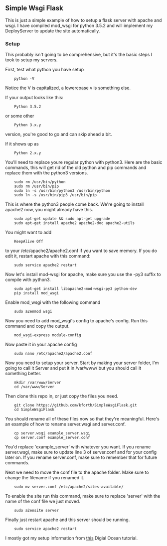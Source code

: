 ## Simple Wsgi Flask

This is just a simple example of how to setup a flask server with apache and wsgi. I have compiled mod_wsgi for python 3.5.2 and will implement my DeployServer to update the site automatically.

### Setup

This probably isn't going to be comprehensive, but it's the basic steps I took to setup my servers.

First, test what python you have setup
```
	python -V
```
Notice the V is capitalized, a lowercoase v is something else.

If your output looks like this:
```
	Python 3.5.2
```
or some other 
```
	Python 3.x.y
``` 
version, you're good to go and can skip ahead a bit.

If it shows up as 
```
	Python 2.x.y
```
You'll need to replace youre regular python with python3.
Here are the basic commands, this will get rid of the old python and pip commands and replace them with the python3 versions.
```
	sudo rm /usr/bin/python
	sudo rm /usr/bin/pip
	sudo ln -s /usr/bin/python3 /usr/bin/python
	sudo ln -s /usr/bin/pip3 /usr/bin/pip
```

This is where the python3 people come back.
We're going to install apache2 now, you might already have this.
```
	sudo apt-get update && sudo apt-get upgrade
	sudo apt-get install apache2 apache2-doc apache2-utils
```
You might want to add 
```
	KeepAlive Off
```
to your /etc/apache2/apache2.conf if you want to save memory. If you do edit it, restart apache with this command:
```
	sudo service apache2 restart
```

Now let's install mod-wsgi for apache, make sure you use the -py3 suffix to compile with python3.
```
	sudo apt-get install libapache2-mod-wsgi-py3 python-dev
	pip install mod_wsgi
```
Enable mod_wsgi with the following command
```
	sudo a2enmod wsgi
```

Now you need to add mod_wsgi's config to apache's config. Run this command and copy the output.
```
	mod_wsgi-express module-config
```

Now paste it in your apache config
```
	sudo nano /etc/apache2/apache2.conf
```

Now you need to setup your server. Start by making your server folder, I'm going to call it Server and put it in /var/www/ but you should call it something better.
```
	mkdir /var/www/Server
	cd /var/www/Server
```

Then clone this repo in, or just copy the files you need.
```
	git clone https://github.com/kforth/SimpleWsgiFlask.git
	cd SimpleWsgiFlask
```

You should rename all of these files now so that they're meaningful. Here's an example of how to rename server.wsgi and server.conf.
```
	cp server.wsgi example_server.wsgi
	cp server.conf example_server.conf
```
You'd replace 'example_server' with whatever you want.
If you rename server.wsgi, make sure to update line 3 of server.conf and for your config later on.
If you rename server.conf, make sure to remember that for future commands.

Next we need to move the conf file to the apache folder. Make sure to change the filename if you renamed it.
```
	sudo mv server.conf /etc/apache2/sites-available/
```

To enable the site run this command, make sure to replace 'server' with the name of the conf file we just moved.
```
	sudo a2ensite server
```

Finally just restart apache and this server should be running.
```
	sudo service apache2 restart
```



I mostly got my setup information from [this](https://www.digitalocean.com/community/tutorials/how-to-deploy-a-flask-application-on-an-ubuntu-vps) Digial Ocean tutorial.